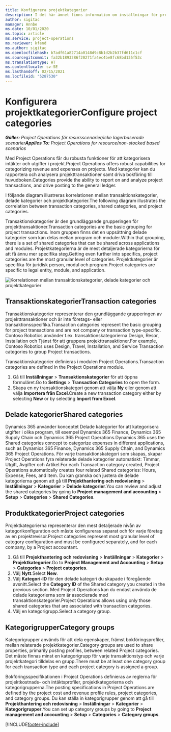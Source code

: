 ```yaml
---
title: Konfigurera projektkategorier
description: I det här ämnet finns information om inställningar för projektkategorier.
author: sigitac
manager: Annbe
ms.date: 10/01/2020
ms.topic: article
ms.service: project-operations
ms.reviewer: kfend
ms.author: sigitac
ms.openlocfilehash: b7adf61a82714a0148d9c8b1d2b2b37fd611c1cf
ms.sourcegitcommit: fa32b1893286f20271fa4ec4be8fc68bd135f53c
ms.translationtype: HT
ms.contentlocale: sv-SE
ms.lasthandoff: 02/15/2021
ms.locfileid: "5287530"
---
```

# <a name="configure-project-categories"></a><span data-ttu-id="1a9aa-103">Konfigurera projektkategorier</span><span class="sxs-lookup"><span data-stu-id="1a9aa-103">Configure project categories</span></span>

<span data-ttu-id="1a9aa-104">_**Gäller:** Project Operations för resursscenarier/icke lagerbaserade scenarier_</span><span class="sxs-lookup"><span data-stu-id="1a9aa-104">_**Applies To:** Project Operations for resource/non-stocked based scenarios_</span></span>

<span data-ttu-id="1a9aa-105">Med Project Operations får du robusta funktioner för att kategorisera intäkter och utgifter i projekt.</span><span class="sxs-lookup"><span data-stu-id="1a9aa-105">Project Operations offers robust capabilities for categorizing revenue and expenses on projects.</span></span> <span data-ttu-id="1a9aa-106">Med kategorier kan du rapportera och analysera projekttransaktioner samt driva bokföring till huvudboken.</span><span class="sxs-lookup"><span data-stu-id="1a9aa-106">Categories provide the ability to report on and analyze project transactions, and drive posting to the general ledger.</span></span>

<span data-ttu-id="1a9aa-107">I följande diagram illustreras korrelationen mellan transaktionskategorier, delade kategorier och projektkategorier.</span><span class="sxs-lookup"><span data-stu-id="1a9aa-107">The following diagram illustrates the correlation between transaction categories, shared categories, and project categories.</span></span> 

<span data-ttu-id="1a9aa-108">Transaktionskategorier är den grundläggande grupperingen för projekttransaktioner.</span><span class="sxs-lookup"><span data-stu-id="1a9aa-108">Transaction categories are the basic grouping for project transactions.</span></span> <span data-ttu-id="1a9aa-109">Inom gruppen finns det en uppsättning delade kategorier som kan delas mellan program och moduler.</span><span class="sxs-lookup"><span data-stu-id="1a9aa-109">Within that grouping, there is a set of shared categories that can be shared across applications and modules.</span></span> <span data-ttu-id="1a9aa-110">Projektkategorierna är de mest detaljerade kategorierna för att få ännu mer specifika steg.</span><span class="sxs-lookup"><span data-stu-id="1a9aa-110">Getting even further into specifics, project categories are the most granular level of categories.</span></span> <span data-ttu-id="1a9aa-111">Projektkategorier är specifika för juridisk person, modul och program.</span><span class="sxs-lookup"><span data-stu-id="1a9aa-111">Project categories are specific to legal entity, module, and application.</span></span>

![Korrelationen mellan transaktionskategorier, delade kategorier och projektkategorier](media/project-categories.png)

## <a name="transaction-categories"></a><span data-ttu-id="1a9aa-113">Transaktionskategorier</span><span class="sxs-lookup"><span data-stu-id="1a9aa-113">Transaction categories</span></span>

<span data-ttu-id="1a9aa-114">Transaktionskategorier representerar den grundläggande grupperingen av projekttransaktioner och är inte företags- eller transaktionsspecifika.</span><span class="sxs-lookup"><span data-stu-id="1a9aa-114">Transaction categories represent the basic grouping for project transactions and are not company or transaction type-specific.</span></span> <span data-ttu-id="1a9aa-115">Contoso Robotics använder t.ex. transaktionskategorierna Design, Resor, Installation och Tjänst för att gruppera projekttransaktioner.</span><span class="sxs-lookup"><span data-stu-id="1a9aa-115">For example, Contoso Robotics uses Design, Travel, Installation, and Service Transaction categories to group Project transactions.</span></span>

<span data-ttu-id="1a9aa-116">Transaktionskategorier definieras i modulen Project Operations.</span><span class="sxs-lookup"><span data-stu-id="1a9aa-116">Transaction categories are defined in the Project Operations module.</span></span> 
1. <span data-ttu-id="1a9aa-117">Gå till **Inställningar** \> **Transaktionskategorier** för att öppna formuläret.</span><span class="sxs-lookup"><span data-stu-id="1a9aa-117">Go to **Settings** \> **Transaction Categories** to open the form.</span></span> 
2. <span data-ttu-id="1a9aa-118">Skapa en ny transaktionskategori genom att välja **Ny** eller genom att välja **Importera från Excel**.</span><span class="sxs-lookup"><span data-stu-id="1a9aa-118">Create a new transaction category either by selecting **New** or by selecting **Import from Excel**.</span></span>

## <a name="shared-categories"></a><span data-ttu-id="1a9aa-119">Delade kategorier</span><span class="sxs-lookup"><span data-stu-id="1a9aa-119">Shared categories</span></span>

<span data-ttu-id="1a9aa-120">Dynamics 365 använder konceptet Delade kategorier för att kategorisera utgifter i olika program, till exempel Dynamics 365 Finance, Dynamics 365 Supply Chain och Dynamics 365 Project Operations.</span><span class="sxs-lookup"><span data-stu-id="1a9aa-120">Dynamics 365 uses the Shared categories concept to categorize expenses in different applications, such as Dynamics 365 Finance, Dynamics 365 Supply Chain, and Dynamics 365 Project Operations.</span></span> <span data-ttu-id="1a9aa-121">För varje transaktionskategori som skapas, skapar Project Operations fyra relaterade delade kategorier automatiskt: Timmar, Utgift, Avgifter och Artikel.</span><span class="sxs-lookup"><span data-stu-id="1a9aa-121">For each Transaction category created, Project Operations automatically creates four related Shared categories: Hours, Expense, Fees, and Item.</span></span> <span data-ttu-id="1a9aa-122">Du kan granska och justera de delade kategorierna genom att gå till **Projekthantering och redovisning** \> **Inställningar** \> **Kategorier** \> **Delade kategorier**.</span><span class="sxs-lookup"><span data-stu-id="1a9aa-122">You can review and adjust the shared categories by going to **Project management and accounting** \> **Setup** \> **Categories** \> **Shared Categories**.</span></span>

## <a name="project-categories"></a><span data-ttu-id="1a9aa-123">Produktkategorier</span><span class="sxs-lookup"><span data-stu-id="1a9aa-123">Project categories</span></span>

<span data-ttu-id="1a9aa-124">Projektkategorierna representerar den mest detaljerade nivån av kategorikonfiguration och måste konfigureras separat och för varje företag av en projektrevisor.</span><span class="sxs-lookup"><span data-stu-id="1a9aa-124">Project categories represent most granular level of category configuration and must be configured separately, and for each company, by a Project accountant.</span></span>

1. <span data-ttu-id="1a9aa-125">Gå till **Projekthantering och redovisning** \> **Inställningar** \> **Kategorier** \> **Projektkategorier**.</span><span class="sxs-lookup"><span data-stu-id="1a9aa-125">Go to **Project Management and Accounting** \> **Setup** \> **Categories** \> **Project categories**.</span></span>
2. <span data-ttu-id="1a9aa-126">Välj **Nytt**.</span><span class="sxs-lookup"><span data-stu-id="1a9aa-126">Select **New**.</span></span>
3. <span data-ttu-id="1a9aa-127">Välj **Kategori-ID** för den delade kategori du skapade i föregående avsnitt.</span><span class="sxs-lookup"><span data-stu-id="1a9aa-127">Select the **Category ID** of the Shared category you created in the previous section.</span></span> <span data-ttu-id="1a9aa-128">Med Project Operations kan du endast använda de delade kategorierna som är associerade med transaktionskategorier.</span><span class="sxs-lookup"><span data-stu-id="1a9aa-128">Project Operations allows using only those shared categories that are associated with transaction categories.</span></span>
4. <span data-ttu-id="1a9aa-129">Välj en kategorigrupp.</span><span class="sxs-lookup"><span data-stu-id="1a9aa-129">Select a category group.</span></span>

## <a name="category-groups"></a><span data-ttu-id="1a9aa-130">Kategorigrupper</span><span class="sxs-lookup"><span data-stu-id="1a9aa-130">Category groups</span></span>

<span data-ttu-id="1a9aa-131">Kategorigrupper används för att dela egenskaper, främst bokföringsprofiler, mellan relaterade projektkategorier.</span><span class="sxs-lookup"><span data-stu-id="1a9aa-131">Category groups are used to share properties, primarily posting profiles, between related Project categories.</span></span> <span data-ttu-id="1a9aa-132">Det måste finnas minst en kategorigrupp för varje transaktionstyp och varje projektkategori tilldelas en grupp.</span><span class="sxs-lookup"><span data-stu-id="1a9aa-132">There must be at least one category group for each transaction type and each project category is assigned a group.</span></span>

<span data-ttu-id="1a9aa-133">Bokföringsspecifikationen i Project Operations definieras av reglerna för projektkostnads- och intäktsprofiler, projektkategorierna och kategorigrupperna.</span><span class="sxs-lookup"><span data-stu-id="1a9aa-133">The posting specifications in Project Operations are defined by the project cost and revenue profile rules, project categories, and category groups.</span></span> <span data-ttu-id="1a9aa-134">Du kan ställa in kategorigrupper genom att gå till **Projekthantering och redovisning** \> **Inställningar** \> **Kategorier** \> **Kategorigrupper**.</span><span class="sxs-lookup"><span data-stu-id="1a9aa-134">You can set up category groups by going to **Project management and accounting** \> **Setup** \> **Categories** \> **Category groups**.</span></span>


[!INCLUDE[footer-include](../includes/footer-banner.md)]